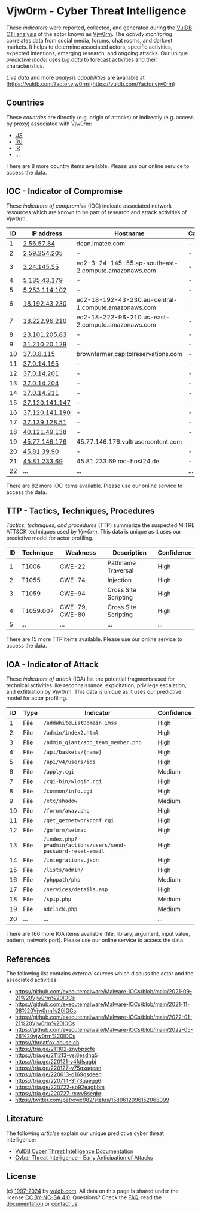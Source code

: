 # Vjw0rm - Cyber Threat Intelligence

These _indicators_ were reported, collected, and generated during the [VulDB CTI analysis](https://vuldb.com/?kb.cti) of the actor known as [Vjw0rm](https://vuldb.com/?actor.vjw0rm). The _activity monitoring_ correlates data from social media, forums, chat rooms, and darknet markets. It helps to determine associated actors, specific activities, expected intentions, emerging research, and ongoing attacks. Our unique _predictive model_ uses _big data_ to forecast activities and their characteristics.

_Live data_ and more _analysis capabilities_ are available at [https://vuldb.com/?actor.vjw0rm](https://vuldb.com/?actor.vjw0rm)

## Countries

These _countries_ are directly (e.g. origin of attacks) or indirectly (e.g. access by proxy) associated with Vjw0rm:

* [US](https://vuldb.com/?country.us)
* [RU](https://vuldb.com/?country.ru)
* [IR](https://vuldb.com/?country.ir)
* ...

There are 8 more country items available. Please use our online service to access the data.

## IOC - Indicator of Compromise

These _indicators of compromise_ (IOC) indicate associated network resources which are known to be part of research and attack activities of Vjw0rm.

ID | IP address | Hostname | Campaign | Confidence
-- | ---------- | -------- | -------- | ----------
1 | [2.56.57.84](https://vuldb.com/?ip.2.56.57.84) | dean.imatee.com | - | High
2 | [2.59.254.205](https://vuldb.com/?ip.2.59.254.205) | - | - | High
3 | [3.24.145.55](https://vuldb.com/?ip.3.24.145.55) | ec2-3-24-145-55.ap-southeast-2.compute.amazonaws.com | - | Medium
4 | [5.135.43.179](https://vuldb.com/?ip.5.135.43.179) | - | - | High
5 | [5.253.114.102](https://vuldb.com/?ip.5.253.114.102) | - | - | High
6 | [18.192.43.230](https://vuldb.com/?ip.18.192.43.230) | ec2-18-192-43-230.eu-central-1.compute.amazonaws.com | - | Medium
7 | [18.222.96.210](https://vuldb.com/?ip.18.222.96.210) | ec2-18-222-96-210.us-east-2.compute.amazonaws.com | - | Medium
8 | [23.101.205.83](https://vuldb.com/?ip.23.101.205.83) | - | - | High
9 | [31.210.20.129](https://vuldb.com/?ip.31.210.20.129) | - | - | High
10 | [37.0.8.115](https://vuldb.com/?ip.37.0.8.115) | brownfarmer.capitolreservations.com | - | High
11 | [37.0.14.195](https://vuldb.com/?ip.37.0.14.195) | - | - | High
12 | [37.0.14.201](https://vuldb.com/?ip.37.0.14.201) | - | - | High
13 | [37.0.14.204](https://vuldb.com/?ip.37.0.14.204) | - | - | High
14 | [37.0.14.211](https://vuldb.com/?ip.37.0.14.211) | - | - | High
15 | [37.120.141.147](https://vuldb.com/?ip.37.120.141.147) | - | - | High
16 | [37.120.141.190](https://vuldb.com/?ip.37.120.141.190) | - | - | High
17 | [37.139.128.51](https://vuldb.com/?ip.37.139.128.51) | - | - | High
18 | [40.121.49.138](https://vuldb.com/?ip.40.121.49.138) | - | - | High
19 | [45.77.146.176](https://vuldb.com/?ip.45.77.146.176) | 45.77.146.176.vultrusercontent.com | - | High
20 | [45.81.39.90](https://vuldb.com/?ip.45.81.39.90) | - | - | High
21 | [45.81.233.69](https://vuldb.com/?ip.45.81.233.69) | 45.81.233.69.mc-host24.de | - | High
22 | ... | ... | ... | ...

There are 82 more IOC items available. Please use our online service to access the data.

## TTP - Tactics, Techniques, Procedures

_Tactics, techniques, and procedures_ (TTP) summarize the suspected MITRE ATT&CK techniques used by _Vjw0rm_. This data is unique as it uses our predictive model for actor profiling.

ID | Technique | Weakness | Description | Confidence
-- | --------- | -------- | ----------- | ----------
1 | T1006 | CWE-22 | Pathname Traversal | High
2 | T1055 | CWE-74 | Injection | High
3 | T1059 | CWE-94 | Cross Site Scripting | High
4 | T1059.007 | CWE-79, CWE-80 | Cross Site Scripting | High
5 | ... | ... | ... | ...

There are 15 more TTP items available. Please use our online service to access the data.

## IOA - Indicator of Attack

These _indicators of attack_ (IOA) list the potential fragments used for technical activities like reconnaissance, exploitation, privilege escalation, and exfiltration by Vjw0rm. This data is unique as it uses our predictive model for actor profiling.

ID | Type | Indicator | Confidence
-- | ---- | --------- | ----------
1 | File | `/addWhiteListDomain.imss` | High
2 | File | `/admin/index2.html` | High
3 | File | `/admin_giant/add_team_member.php` | High
4 | File | `/api/baskets/{name}` | High
5 | File | `/api/v4/users/ids` | High
6 | File | `/apply.cgi` | Medium
7 | File | `/cgi-bin/wlogin.cgi` | High
8 | File | `/common/info.cgi` | High
9 | File | `/etc/shadow` | Medium
10 | File | `/forum/away.php` | High
11 | File | `/get_getnetworkconf.cgi` | High
12 | File | `/goform/setmac` | High
13 | File | `/index.php?p=admin/actions/users/send-password-reset-email` | High
14 | File | `/integrations.json` | High
15 | File | `/lists/admin/` | High
16 | File | `/phppath/php` | Medium
17 | File | `/services/details.asp` | High
18 | File | `/spip.php` | Medium
19 | File | `adclick.php` | Medium
20 | ... | ... | ...

There are 166 more IOA items available (file, library, argument, input value, pattern, network port). Please use our online service to access the data.

## References

The following list contains _external sources_ which discuss the actor and the associated activities:

* https://github.com/executemalware/Malware-IOCs/blob/main/2021-09-21%20Vjw0rm%20IOCs
* https://github.com/executemalware/Malware-IOCs/blob/main/2021-11-08%20Vjw0rm%20IOCs
* https://github.com/executemalware/Malware-IOCs/blob/main/2022-01-21%20Vjw0rm%20IOCs
* https://github.com/executemalware/Malware-IOCs/blob/main/2022-05-26%20vjw0rm%20IOCs
* https://threatfox.abuse.ch
* https://tria.ge/211102-znybpscfe
* https://tria.ge/211213-vsj8esdhg5
* https://tria.ge/220121-v4fdlsagbj
* https://tria.ge/220127-v75gxagean
* https://tria.ge/220613-d169gsdeen
* https://tria.ge/220714-3f73qaegg6
* https://tria.ge/220722-sb92eagbbm
* https://tria.ge/220727-rxwv8segbr
* https://twitter.com/petrovic082/status/1580612096152068099

## Literature

The following _articles_ explain our unique predictive cyber threat intelligence:

* [VulDB Cyber Threat Intelligence Documentation](https://vuldb.com/?kb.cti)
* [Cyber Threat Intelligence - Early Anticipation of Attacks](https://www.scip.ch/en/?labs.20201022)

## License

(c) [1997-2024](https://vuldb.com/?kb.changelog) by [vuldb.com](https://vuldb.com/?kb.about). All data on this page is shared under the license [CC BY-NC-SA 4.0](https://creativecommons.org/licenses/by-nc-sa/4.0/). Questions? Check the [FAQ](https://vuldb.com/?kb.faq), read the [documentation](https://vuldb.com/?kb) or [contact us](https://vuldb.com/?contact)!
